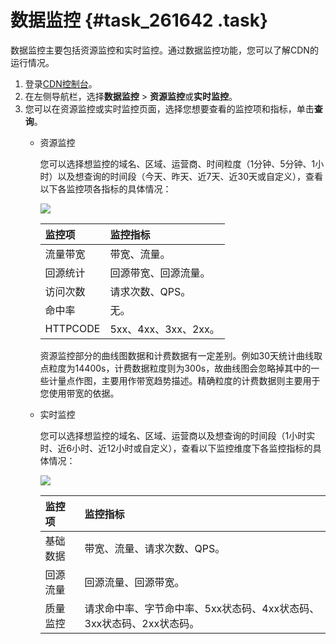 # 数据监控 {#task_261642 .task}

数据监控主要包括资源监控和实时监控。通过数据监控功能，您可以了解CDN的运行情况。

1.  登录[CDN控制台](https://cdnnext.console.aliyun.com)。
2.  在左侧导航栏，选择**数据监控** \> **资源监控**或**实时监控**。
3.  您可以在资源监控或实时监控页面，选择您想要查看的监控项和指标，单击**查询**。 
    -   资源监控

        您可以选择想监控的域名、区域、运营商、时间粒度（1分钟、5分钟、1小时）以及想查询的时间段（今天、昨天、近7天、近30天或自定义），查看以下各监控项各指标的具体情况：

        ![](http://static-aliyun-doc.oss-cn-hangzhou.aliyuncs.com/assets/img/15915/15602427518908_zh-CN.png)

        |监控项|监控指标|
        |:--|:---|
        |流量带宽|带宽、流量。|
        |回源统计|回源带宽、回源流量。|
        |访问次数|请求次数、QPS。|
        |命中率|无。|
        |HTTPCODE|5xx、4xx、3xx、2xx。|

        资源监控部分的曲线图数据和计费数据有一定差别。例如30天统计曲线取点粒度为14400s，计费数据粒度则为300s，故曲线图会忽略掉其中的一些计量点作图，主要用作带宽趋势描述。精确粒度的计费数据则主要用于您使用带宽的依据。

    -   实时监控

        您可以选择想监控的域名、区域、运营商以及想查询的时间段（1小时实时、近6小时、近12小时或自定义），查看以下监控维度下各监控指标的具体情况：

        ![](http://static-aliyun-doc.oss-cn-hangzhou.aliyuncs.com/assets/img/15915/15602427518909_zh-CN.png)

        |监控项|监控指标|
        |:--|:---|
        |基础数据|带宽、流量、请求次数、QPS。|
        |回源流量|回源流量、回源带宽。|
        |质量监控|请求命中率、字节命中率、5xx状态码、4xx状态码、3xx状态码、2xx状态码。|


